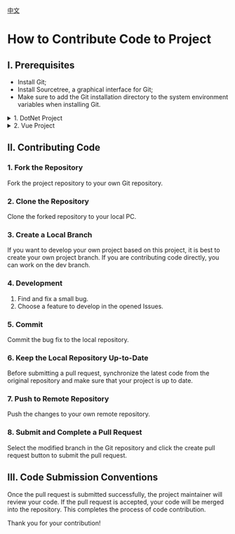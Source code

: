 [中文](CONTRIBUTING_cn.md)

# How to Contribute Code to Project

## I. Prerequisites

- Install Git;
- Install Sourcetree, a graphical interface for Git;
- Make sure to add the Git installation directory to the system environment variables when installing Git.

<details>
<summary>1. DotNet Project</summary>

To begin with, you should install Visual Studio 2022 and the CodeMaid extension plugin, which can automatically format your code. If you are developing new features, it is highly recommended that you add a file header, as this will be of great benefit when modifying code files later on or working on collaborative projects. Here is an example of what this header could look like:

```csharp
#region <<Copyright and Version>>

// ----------------------------------------------------------------
// Copyright ©2024 ZhaiFanhua All Rights Reserved.
// Licensed under the MIT License. See LICENSE in the project root for license information.
// FileName:ChatHub
// Guid:ee669dee-30c7-4d21-8eb4-f24d8dc0f44c
// Author:zhaifanhua
// Email:me@zhaifanhua.com
// CreatedTime:2024-04-16 上午 03:59:25
// ----------------------------------------------------------------

#endregion <<Copyright and Version>>
```

Now, let's talk about how to create and modify default templates.

#### 1. Creating a New Template File

> Note: The environment I am using is Visual Studio 2022. The following templates are suitable for C#10 new syntax. For old syntax and old versions, similar methods can be used to modify them.

Create the following three files in an empty directory:

Class.cs

```csharp
#region <<Copyright and Version>>

// ----------------------------------------------------------------
// Copyright ©$year$ ZhaiFanhua All Rights Reserved.
// Licensed under the MIT License. See LICENSE in the project root for license information.
// FileName:$safeitemname$
// Guid:$guid1$
// Author:$username$
// Email:me@zhaifanhua.com
// CreateTime:$time$
// ----------------------------------------------------------------

#endregion <<Copyright and Version>>

namespace $rootnamespace$;

/// <summary>
/// $safeitemrootname$
/// </summary>
public class $safeitemrootname$
{
}
```

Controller.cs `Here, only ApiController is used.`

```csharp
#region <<Copyright and Version>>

// ----------------------------------------------------------------
// Copyright ©$year$ ZhaiFanhua All Rights Reserved.
// Licensed under the MIT License. See LICENSE in the project root for license information.
// FileName:$safeitemname$
// Guid:$guid1$
// Author:$username$
// Email:me@zhaifanhua.com
// CreateTime:$time$
// ----------------------------------------------------------------

#endregion <<Copyright and Version>>

using Microsoft.AspNetCore.Http;
using Microsoft.AspNetCore.Mvc;

namespace $rootnamespace$;

/// <summary>
/// $safeitemrootname$
/// </summary>
[Route("api/[controller]")]
[ApiController]
public class $safeitemname$ : ControllerBase
{
}
```

Interface.cs

```csharp
#region <<Copyright and Version>>

// ----------------------------------------------------------------
// Copyright ©$year$ ZhaiFanhua All Rights Reserved.
// Licensed under the MIT License. See LICENSE in the project root for license information.
// FileName:$safeitemname$
// Guid:$guid1$
// Author:$username$
// Email:me@zhaifanhua.com
// CreateTime:$time$
// ----------------------------------------------------------------

#endregion <<Copyright and Version>>

namespace $rootnamespace$;

/// <summary>
/// $safeitemrootname$
/// </summary>
public interface $safeitemrootname$
{
}
```

#### 2. Finding the Template Directory and Copying Files

For example, if you have installed Visual Studio 2022 in the C drive, the corresponding template directory would be:

Class

> C:\Program Files\Microsoft Visual Studio\2022\Community\Common7\IDE\ItemTemplates\CSharp\Code\2052\Class
> C:\Program Files\Microsoft Visual Studio\2022\Community\Common7\IDE\ItemTemplates\AspNetCore\Code\1033\Class

Interface

> C:\Program Files\Microsoft Visual Studio\2022\Community\Common7\IDE\ItemTemplates\CSharp\Code\2052\Interface
> C:\Program Files\Microsoft Visual Studio\2022\Community\Common7\IDE\ItemTemplates\AspNetCore\Code\1033\Interface

Controller

> C:\Program Files\Microsoft Visual Studio\2022\Community\Common7\IDE\ItemTemplates\AspNetCore\Web\ASP.NET\1033\WebApiEmptyController

</details>

<details>
<summary>2. Vue Project</summary>

Firstly, you should install Visual Studio Code and the Prettier - Code formatter extension plugin, which can automatically format your code.

</details>

## II. Contributing Code

### 1. Fork the Repository

Fork the project repository to your own Git repository.

### 2. Clone the Repository

Clone the forked repository to your local PC.

### 3. Create a Local Branch

If you want to develop your own project based on this project, it is best to create your own project branch. If you are contributing code directly, you can work on the dev branch.

### 4. Development

1. Find and fix a small bug.
2. Choose a feature to develop in the opened Issues.

### 5. Commit

Commit the bug fix to the local repository.

### 6. Keep the Local Repository Up-to-Date

Before submitting a pull request, synchronize the latest code from the original repository and make sure that your project is up to date.

### 7. Push to Remote Repository

Push the changes to your own remote repository.

### 8. Submit and Complete a Pull Request

Select the modified branch in the Git repository and click the create pull request button to submit the pull request.

## III. Code Submission Conventions

Once the pull request is submitted successfully, the project maintainer will review your code. If the pull request is accepted, your code will be merged into the repository. This completes the process of code contribution.

Thank you for your contribution!
